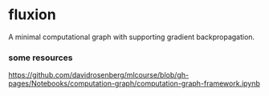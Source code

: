 # fluxion
A minimal computational graph with supporting gradient backpropagation. 

### some resources

https://github.com/davidrosenberg/mlcourse/blob/gh-pages/Notebooks/computation-graph/computation-graph-framework.ipynb
